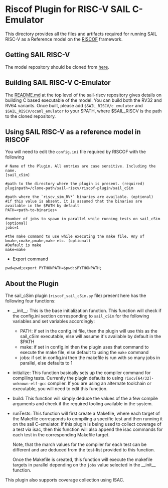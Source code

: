 # Riscof Plugin for RISC-V SAIL C-Emulator

This directory provides all the files and artifacts required for running SAIL RISC-V as a Reference model on the 
[RISCOF](https://github.com/riscv/riscof) framework.

## Getting SAIL RISC-V

The model repository should be cloned from [here](https://github.com/rems-project/sail-riscv).

## Building SAIL RISC-V C-Emulator

The [README.md](../../README.md) at the top level of the sail-riscv repository gives details on 
building C based executable of the model. You can build both the RV32 and RV64 variants.
Once built, please add `$SAIL_RISCV/c_emulator` and `$SAIL_RISCV/ocaml_emulator` to your $PATH, 
where $SAIL_RISCV is the path to the cloned repository.

## Using SAIL RISC-V as a reference model in RISCOF

You will need to edit the `config.ini` file required by RISCOF with the following 


```
# Name of the Plugin. All entries are case sensitive. Including the name.
[sail_cSim]

#path to the directory where the plugin is present. (required)
pluginpath=/clone-path/sail-riscv/riscof-plugin/sail_cSim

#path where the `riscv_sim_RV*` binaries are available. (optional)
#if this value is absent, it is assumed that the binaries are available in the $PATH by default
PATH=<path-to-binaries>

#number of jobs to spawn in parallel while running tests on sail_cSim (optional)
jobs=1

#the make command to use while executing the make file. Any of bmake,cmake,pmake,make etc. (optional)
#Default is make
make=make
```

- Export command
```
pwd=pwd;export PYTHONPATH=$pwd:$PYTHONPATH;
```

## About the Plugin

The sail_cSim plugin (`riscof_sail_cSim.py` file) present here has the following four functions:

- \_\_init\_\_: This is the base initialization function. This function will check if the config.ini
  section corresponding to `sail_cSim` for the following variables and set variables accordingly:

  - PATH: if set in the config.ini file, then the plugin will use this as the sail_cSim executable, else
    will assume it's available by default in the $PATH
  - make: if set in config.ini then the plugin uses that command to execute the make file, else
    default to using the `make` command
  - jobs: if set in config.ini then the makefile is run with so many jobs in parallel, else defaults
    to 1

- initialize: This function basically sets up the compiler command for compiling tests. Currently
  the plugin defaults to using `riscv[64/32]-unknown-elf-gcc` compiler. If you are using an
  alternate toolchain or executable, you will need to edit this function.

- build: This function will simply deduce the values of the a few compile arguments and check if the
  required tooling available in the system.

- runTests: This function will first create a Makefile, where each target of the Makefile
  corresponds to compiling a specific test and then running it on the sail C-emulator. If this plugin is being
  used to collect coverage of a test via isac, then this function will also append the isac commands
  for each test in the corresponding Makefile target.

  Note, that the march values for the compiler for each test can be different and are deduced from
  the test-list provided to this function.

  Once the Makefile is created, this function will execute the makefile targets in parallel
  depending on the `jobs` value selected in the \_\_init\_\_ function.

This plugin also supports coverage collection using ISAC. 

